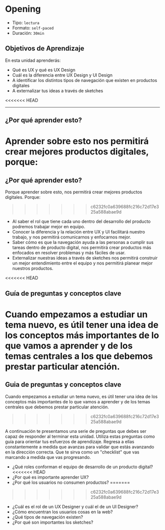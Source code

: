 # Opening

- Tipo: `lectura`
- Formato: `self-paced`
- Duración: `30min`

## Objetivos de Aprendizaje

En esta unidad aprenderás:

- Qué es UX y qué es UX Design
- Cuál es la diferencia entre UX Design y UI Design
- A identificar los distintos tipos de navegación que existen en productos
  digitales
- A externalizar tus ideas a través de sketches

<<<<<<< HEAD
***

## ¿Por qué aprender esto?

Aprender sobre esto nos permitirá crear mejores productos digitales, porque:
=======
## ¿Por qué aprender esto?

Porque aprender sobre esto, nos permitirá crear mejores productos digitales.
Porque:
>>>>>>> c6232fc0a639688fc216c72d17e325a588abae9d

- Al saber el rol que tiene cada uno dentro del desarrollo del producto
  podremos trabajar mejor en equipo.
- Conocer la diferencia y la relación entre UX y UI facilitará nuestro trabajo,
  y nos permitirá comunicarnos y enfocarnos mejor.
- Saber cómo es que la navegación ayuda a las personas a cumplir sus tareas
  dentro de producto digital, nos permitirá crear productos más enfocados en
  resolver problemas y más fáciles de usar.
- Externalizar nuestras ideas a través de sketches nos permitirá construir un
  mejor entendimiento entre el equipo y nos permitirá planear mejor nuestros
  productos.

<!--
A continuación una entrevista a [_"industry expert name"_] y [_"egresada de
Laboratoria name"_], quienes nos cuentan sobre la importancia de este tema,
respondiendo las siguientes preguntas:

  - ¿Cómo describes UX y UI a un niño de 5 años?
  - ¿Por qué es importante diferenciar entre UX y UI?
  - ¿Cómo los componentes de la navegación de una interfaz web contribuyen con
	  la experiencia del usuario?
  - ¿Por qué es importante sketchear en un proceso de desarrollo de productos?
  - ¿Qué _tips_ tienes para alguien que recién empieza a aprender sobre User
	  Experience para la web?

![](http://via.placeholder.com/450x350)
-->

<<<<<<< HEAD
## Guía de preguntas y conceptos clave

Cuando empezamos a estudiar un tema nuevo, es útil tener una idea de los
conceptos más importantes de lo que vamos a aprender y de los temas centrales
a los que debemos prestar particular atención.
=======
## Guia de preguntas y conceptos clave

Cuando empezamos a estudiar un tema nuevo, es útil tener una idea de los
conceptos más importantes de lo que vamos a aprender y de los temas centrales
que debemos prestar particular atención.
>>>>>>> c6232fc0a639688fc216c72d17e325a588abae9d

A continuación te presentamos una serie de preguntas que debes ser capaz de
responder al terminar esta unidad. Utiliza estas preguntas como guía para
orientar tus esfuerzos de aprendizaje. Regresa a ellas constantemente a medida
que avanzas para validar que estás avanzando en la dirección correcta. Que te
sirva como un "checklist" que vas marcando a medida que vas progresando.

- ¿Qué roles conforman el equipo de desarrollo de un producto digital?
<<<<<<< HEAD
- ¿Por qué es importante aprender UX?
- ¿Por qué los usuarios no consumen productos?
=======
>>>>>>> c6232fc0a639688fc216c72d17e325a588abae9d
- ¿Cuál es el rol de un UX Designer y cuál el de un UI Designer?
- ¿Cómo encuentran los usuarios cosas en la web?
- ¿Qué tipos de navegación existen?
- ¿Por qué son importantes los sketches?
